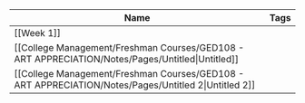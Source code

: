 |Name|Tags|
|---|---|
|[[Week 1]]||
|[[College Management/Freshman Courses/GED108 - ART APPRECIATION/Notes/Pages/Untitled\|Untitled]]||
|[[College Management/Freshman Courses/GED108 - ART APPRECIATION/Notes/Pages/Untitled 2\|Untitled 2]]||